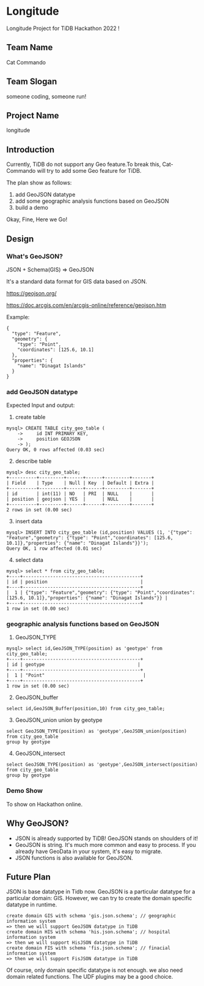 # Longitude
Longitude Project for TiDB Hackathon 2022 !

## Team Name
Cat Commando
## Team Slogan
someone coding, someone run!
## Project Name
longitude
## Introduction
Currently, TiDB do not support any Geo feature.To break this, Cat-Commando will try to add some Geo feature for TiDB.

The plan show as follows:
  1. add GeoJSON datatype
  2. add some geographic analysis functions based on GeoJSON
  3. build a demo

Okay, Fine, Here we Go!

## Design
### What's GeoJSON?
JSON + Schema(GIS) => GeoJSON

It's a standard data format for GIS data based on JSON.


https://geojson.org/

https://doc.arcgis.com/en/arcgis-online/reference/geojson.htm

Example:
```
{
  "type": "Feature",
  "geometry": {
    "type": "Point",
    "coordinates": [125.6, 10.1]
  },
  "properties": {
    "name": "Dinagat Islands"
  }
}
```

### add GeoJSON datatype
Expected Input and output:
1. create table
```
mysql> CREATE TABLE city_geo_table (
    ->     id INT PRIMARY KEY,
    ->     position GEOJSON
    -> );
Query OK, 0 rows affected (0.03 sec)

```
2. describe table
```
mysql> desc city_geo_table;
+----------+---------+------+------+---------+-------+
| Field    | Type    | Null | Key  | Default | Extra |
+----------+---------+------+------+---------+-------+
| id       | int(11) | NO   | PRI  | NULL    |       |
| position | geojson | YES  |      | NULL    |       |
+----------+---------+------+------+---------+-------+
2 rows in set (0.00 sec)
```
3. insert data
```
mysql> INSERT INTO city_geo_table (id,position) VALUES (1, '{"type": "Feature","geometry": {"type": "Point","coordinates": [125.6, 10.1]},"properties": {"name": "Dinagat Islands"}}');
Query OK, 1 row affected (0.01 sec)

```
4. select data
```
mysql> select * from city_geo_table;
+----+-------------------------------------------+
| id | position                                  |
+----+-------------------------------------------+
|  1 | {"type": "Feature","geometry": {"type": "Point","coordinates": [125.6, 10.1]},"properties": {"name": "Dinagat Islands"}} |
+----+-------------------------------------------+
1 row in set (0.00 sec)
```


### geographic analysis functions based on GeoJSON

1. GeoJSON_TYPE
```
mysql> select id,GeoJSON_TYPE(position) as 'geotype' from city_geo_table;
+----+-------------------------------------------+
| id | geotype                                  |
+----+-------------------------------------------+
|  1 | "Point"                                    |
+----+-------------------------------------------+
1 row in set (0.00 sec)
```

2. GeoJSON_buffer
```
select id,GeoJSON_Buffer(position,10) from city_geo_table;
```
  
3. GeoJSON_union
union by geotype
```
select GeoJSON_TYPE(position) as 'geotype',GeoJSON_union(position) from city_geo_table
group by geotype
```
4. GeoJSON_intersect
```
select GeoJSON_TYPE(position) as 'geotype',GeoJSON_intersect(position) from city_geo_table
group by geotype
```
### Demo Show
To show on Hackathon online.

## Why GeoJSON?
- JSON is already supported by TiDB! GeoJSON stands on shoulders of it!
- GeoJSON is string. It's much more common and easy to process. If you already have GeoData in your system, it's easy to migrate.
- JSON functions is also available for GeoJSON.

## Future Plan
JSON is base datatype in Tidb now. GeoJSON is a particular datatype for a particular domain: GIS.
However, we can try to create the domain specific datatype in runtime.

```
create domain GIS with schema 'gis.json.schema'; // geographic information system
=> then we will support GeoJSON datatype in TiDB
create domain HIS with schema 'his.json.schema'; // hospital information system
=> then we will support HisJSON datatype in TiDB
create domain FIS with schema 'fis.json.schema'; // finacial information system
=> then we will support FisJSON datatype in TiDB
```

Of course, only domain specific datatype is not enough. we also need domain related functions.
The UDF plugins may be a good choice.